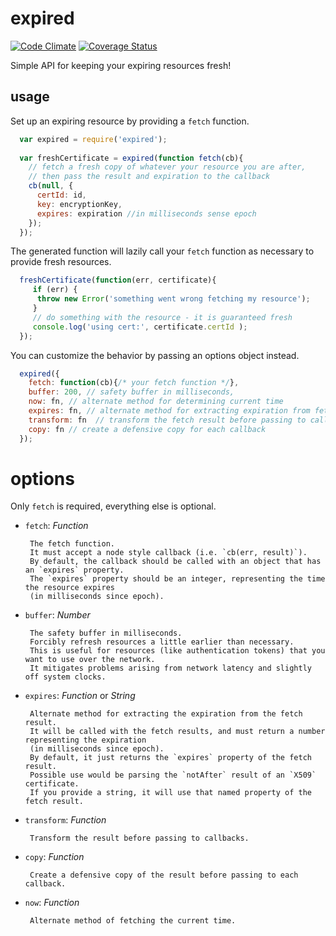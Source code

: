 # expired

[![Code Climate](https://codeclimate.com/github/jamestalmage/expired/badges/gpa.svg)](https://codeclimate.com/github/jamestalmage/expired)
[![Coverage Status](https://coveralls.io/repos/jamestalmage/expired/badge.svg?branch=master)](https://coveralls.io/r/jamestalmage/expired?branch=master)

Simple API for keeping your expiring resources fresh! 

## usage

Set up an expiring resource by providing a `fetch` function.

```javascript
  var expired = require('expired');
  
  var freshCertificate = expired(function fetch(cb){
    // fetch a fresh copy of whatever your resource you are after,
    // then pass the result and expiration to the callback
    cb(null, {
      certId: id,
      key: encryptionKey,
      expires: expiration //in milliseconds sense epoch
    });
  });
```

The generated function will lazily call your `fetch` function as necessary to provide fresh resources.

```javascript
  freshCertificate(function(err, certificate){
     if (err) {
      throw new Error('something went wrong fetching my resource');
     }
     // do something with the resource - it is guaranteed fresh
     console.log('using cert:', certificate.certId );
  });
```

You can customize the behavior by passing an options object instead.

```javascript
  expired({
    fetch: function(cb){/* your fetch function */},
    buffer: 200, // safety buffer in milliseconds,
    now: fn, // alternate method for determining current time
    expires: fn, // alternate method for extracting expiration from fetch result
    transform: fn  // transform the fetch result before passing to callbacks
    copy: fn // create a defensive copy for each callback
  });
```

# options

Only `fetch` is required, everything else is optional.

  * `fetch`: _Function_
  
         The fetch function. 
         It must accept a node style callback (i.e. `cb(err, result)`).
         By default, the callback should be called with an object that has an `expires` property.
         The `expires` property should be an integer, representing the time the resource expires 
         (in milliseconds since epoch).
         
  * `buffer`: _Number_
  
         The safety buffer in milliseconds.
         Forcibly refresh resources a little earlier than necessary.
         This is useful for resources (like authentication tokens) that you want to use over the network. 
         It mitigates problems arising from network latency and slightly off system clocks.

  * `expires`: _Function_ or _String_
  
         Alternate method for extracting the expiration from the fetch result.
         It will be called with the fetch results, and must return a number representing the expiration 
         (in milliseconds since epoch).
         By default, it just returns the `expires` property of the fetch result.
         Possible use would be parsing the `notAfter` result of an `X509` certificate.
         If you provide a string, it will use that named property of the fetch result.

  * `transform`: _Function_
  
         Transform the result before passing to callbacks.
         
  * `copy`: _Function_
  
         Create a defensive copy of the result before passing to each callback.
         
  * `now`: _Function_

         Alternate method of fetching the current time.